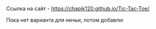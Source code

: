 Ссылка на сайт - https://chapik120.github.io/Tic-Tac-Toe/

Пока нет варианта для ничьи, потом добавлю
